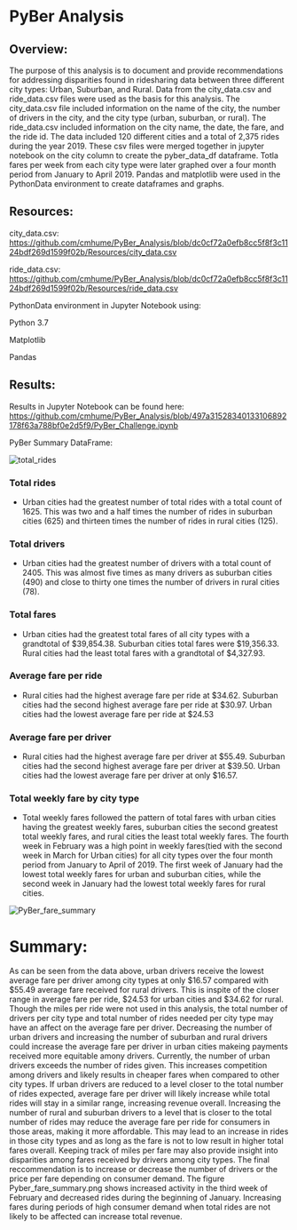 # PyBer Analysis


## Overview:


The purpose of this analysis is to document and provide recommendations for addressing disparities found in ridesharing data between three different city types: Urban, Suburban, and Rural. Data from the city_data.csv and ride_data.csv files were used as the basis for this analysis.  The city_data.csv file included information on the name of the city, the number of drivers in the city, and the city type (urban, suburban, or rural).  The ride_data.csv included information on the city name, the date, the fare, and the ride id.  The data included 120 different cities and a total of 2,375 rides during the year 2019.  These csv files were merged together in jupyter notebook on the city column to create the pyber_data_df dataframe.  Totla fares per week from each city type were later graphed over a four month period from January to April 2019. Pandas and matplotlib were used in the PythonData environment to create dataframes and graphs.

## Resources:


city_data.csv: https://github.com/cmhume/PyBer_Analysis/blob/dc0cf72a0efb8cc5f8f3c1124bdf269d1599f02b/Resources/city_data.csv


ride_data.csv: https://github.com/cmhume/PyBer_Analysis/blob/dc0cf72a0efb8cc5f8f3c1124bdf269d1599f02b/Resources/ride_data.csv


PythonData environment in Jupyter Notebook using:


Python 3.7


Matplotlib


Pandas


## Results:


Results in Jupyter Notebook can be found here: https://github.com/cmhume/PyBer_Analysis/blob/497a31528340133106892178f63a788bf0e2d5f9/PyBer_Challenge.ipynb


PyBer Summary DataFrame:


![total_rides](https://user-images.githubusercontent.com/78699521/115163692-67dff580-a05f-11eb-8fc7-e5332bfbeef0.png)


### Total rides 

* Urban cities had the greatest number of total rides with a total count of 1625.  This was two and a half times the number of rides in suburban cities (625) and thirteen times the number of rides in rural cities (125).  


### Total drivers 


* Urban cities had the greatest number of drivers with a total count of 2405.  This was almost five times as many drivers as suburban cities (490) and close to thirty one times the number of drivers in rural cities (78). 

### Total fares


* Urban cities had the greatest total fares of all city types with a grandtotal of $39,854.38.  Suburban cities total fares were  $19,356.33.  Rural cities had the least total fares with a grandtotal of $4,327.93.

### Average fare per ride  


* Rural cities had the highest average fare per ride at $34.62.  Suburban cities had the second highest average fare per ride at $30.97.  Urban cities had the lowest average fare per ride at $24.53


### Average fare per driver 


* Rural cities had the highest average fare per driver at $55.49.  Suburban cities had the second highest average fare per driver at $39.50. Urban cities had the lowest average fare per driver at only $16.57.


### Total weekly fare by city type


* Total weekly fares followed the pattern of total fares with urban cities having the greatest weekly fares, suburban cities the second greatest total weekly fares, and rural cities the least total weekly fares.  The fourth week in February was a high point in weekly fares(tied with the second week in March for Urban cities) for all city types over the four month period from January to April of 2019.  The first week of January had the lowest total weekly fares for urban and suburban cities, while the second week in January had the lowest total weekly fares for rural cities.  


![PyBer_fare_summary](https://user-images.githubusercontent.com/78699521/115163475-30247e00-a05e-11eb-9dc2-1381c292bf94.png)


# Summary:

As can be seen from the data above, urban drivers receive the lowest average fare per driver among city types at only $16.57 compared with $55.49 average fare received for rural drivers.  This is inspite of the  closer range in average fare per ride, $24.53 for urban cities and $34.62 for rural.  Though the miles per ride were not used in this analysis, the total number of drivers per city type and total number of rides needed per city type may have an affect on the average fare per driver. Decreasing the number of urban drivers and increasing the number of suburban and rural drivers could increase the average fare per driver in urban cities makeing payments received more equitable amony drivers.  Currently, the number of urban drivers exceeds the number of rides given.  This  increases competition among drivers and likely results in cheaper fares when compared to other city types.  If urban drivers are reduced to a level closer to the total number of rides expected, average fare per driver will likely increase while total rides will stay in a similar range, increasing revenue overall.  Increasing the number of rural and suburban drivers to a level that is closer to the total number of rides may reduce the average fare per ride for consumers in those areas, making it more affordable. This may lead to an increase in rides in those city types and as long as the fare is not to low result in higher total fares overall.  Keeping track of miles per fare may also provide insight into disparities among fares received by drivers among city types.  The final reccommendation is to increase or decrease the number of drivers or the price per fare depending on consumer demand. The figure Pyber_fare_summary.png shows increased activity in the third week of February and decreased rides during the beginning of January.  Increasing fares during periods of high consumer demand when total rides are not likely to be affected can increase total revenue. 



